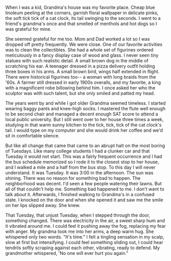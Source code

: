 When I was a kid, Grandma's house was my favorite place. Cheap blue linoleum peeling at the corners, garrish floral wallpaper in delicate pinks, the soft tick tick of a cat clock, its tail swinging to the seconds. I went to a friend's grandma's once and that smelled of menthols and hot dogs so I was grateful for mine.

She seemed grateful for me too. Mom and Dad worked a lot so I was dropped off pretty frequently. We were close. One of our favorite activities was to clean the collectibles. She had a whole set of figurines ordered meticulously in a fancy display case of wood and glass. I never seen tiny statues with such realistic detail. A small brown dog in the middle of scratching his ear. A teenager dressed in a pizza delivery outfit holding three boxes in his arms. A small brown bird, wings half extended in flight. There were historical figurines too-- a woman with long braids from the '60s. A farmer still dressed in early 1900s overalls, and my favorite, a king with a magnificent robe billowing behind him. I once asked her who the sculptor was with such talent, but she only smiled and patted my head. 

The years went by and while I got older Grandma seemed timeless. I started wearing baggy pants and knee-high socks. I mastered the flute well enough to be second chair and managed a decent enough SAT score to attend a local public university. But I still went over to her house three times a week, studying in that warm sunny kitchen to the tick, tick, tick of the cat clock's tail. I would type on my computer and she would drink her coffee and we'd sit in comfortable silence.

 But like all change that came that came to an abrupt halt on the most boring of Tuesdays. Like many college students I had a clunker car and that Tuesday it would not start. This was a fairly frequent occurrence and I had the bus schedule memorized so I rode it to the closest stop to her house, and I walked a mile and a half from the bus stop. To this day I will never understand. It was Tuesday. It was 3:00 in the afternoon. The sun was shining. There was no reason for something bad to happen. The neighborhood was decent. I'd seen a few people watering their lawns. But all of that couldn't help me. Something bad happened to me. I don't want to talk about it. Afterwards, I finished walking to Grandma's in a confused state. I knocked on the door and when she opened it and saw me the smile on her lips slipped away. She knew.

That Tuesday, that unjust Tuesday, when I stepped through the door, something changed. There was electricity in the air, a sweet sharp hum and it vibrated around me. I could feel it pushing away the fog, replacing my fear with anger. My grandma took me into her arms, a deep warm hug. She whispered only two words. "It's time." I felt a tingling sensation in my scalp, slow at first but intensifying. I could feel something sliding out, I could hear tendrils softly scraping against each other, vibrating, ready to defend. My grandmother whispered, 'No one will ever hurt you again."